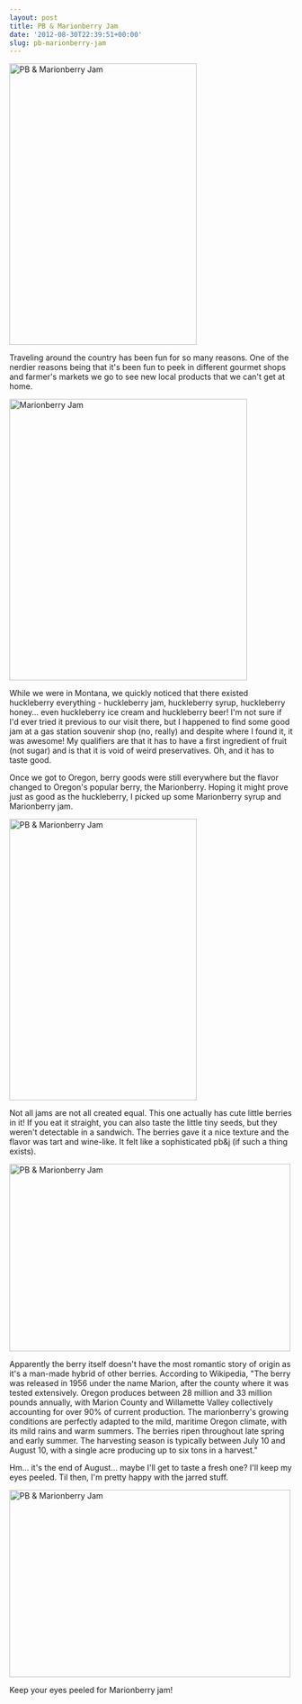 ```yaml
---
layout: post
title: PB & Marionberry Jam
date: '2012-08-30T22:39:51+00:00'
slug: pb-marionberry-jam
---
```

<a href="http://www.flickr.com/photos/kstar810/7885378902/" title="PB &amp; Marionberry Jam by kstar810, on Flickr"><img src="http://farm9.staticflickr.com/8182/7885378902_429d335a2b.jpg" width="333" height="500" alt="PB &amp; Marionberry Jam"></a>

Traveling around the country has been fun for so many reasons. One of the nerdier reasons being that it's been fun to peek in different gourmet shops and farmer's markets we go to see new local products that we can't get at home.

<a href="http://www.flickr.com/photos/kstar810/7885368520/" title="Marionberry Jam by kstar810, on Flickr"><img src="http://farm9.staticflickr.com/8321/7885368520_6abf2124ca.jpg" width="423" height="500" alt="Marionberry Jam"></a>

While we were in Montana, we quickly noticed that there existed huckleberry everything - huckleberry jam, huckleberry syrup, huckleberry honey… even huckleberry ice cream and huckleberry beer! I'm not sure if I'd ever tried it previous to our visit there, but I happened to find some good jam at a gas station souvenir shop (no, really) and despite where I found it, it was awesome! My qualifiers are that it has to have a first ingredient of fruit (not sugar) and is that it is void of weird preservatives. Oh, and it has to taste good. 

Once we got to Oregon, berry goods were still everywhere but the flavor changed to Oregon's popular berry, the Marionberry. Hoping it might prove just as good as the huckleberry, I picked up some Marionberry syrup and Marionberry jam.

<a href="http://www.flickr.com/photos/kstar810/7885370968/" title="PB &amp; Marionberry Jam by kstar810, on Flickr"><img src="http://farm9.staticflickr.com/8037/7885370968_1205b8cb1f.jpg" width="333" height="500" alt="PB &amp; Marionberry Jam"></a>

Not all jams are not all created equal. This one actually has cute little berries in it! If you eat it straight, you can also taste the little tiny seeds, but they weren't detectable in a sandwich. The berries gave it a nice texture and the flavor was tart and wine-like. It felt like a sophisticated pb&j (if such a thing exists).

<a href="http://www.flickr.com/photos/kstar810/7885373414/" title="PB &amp; Marionberry Jam by kstar810, on Flickr"><img src="http://farm9.staticflickr.com/8039/7885373414_c3b6a1b5a9.jpg" width="500" height="333" alt="PB &amp; Marionberry Jam"></a>

Apparently the berry itself doesn't have the most romantic story of origin as it's a man-made hybrid of other berries. According to Wikipedia, "The berry was released in 1956 under the name Marion, after the county where it was tested extensively. Oregon produces between 28 million and 33 million pounds annually, with Marion County and Willamette Valley collectively accounting for over 90% of current production. The marionberry's growing conditions are perfectly adapted to the mild, maritime Oregon climate, with its mild rains and warm summers. The berries ripen throughout late spring and early summer. The harvesting season is typically between July 10 and August 10, with a single acre producing up to six tons in a harvest."

Hm… it's the end of August… maybe I'll get to taste a fresh one? I'll keep my eyes peeled. Til then, I'm pretty happy with the jarred stuff.

<a href="http://www.flickr.com/photos/kstar810/7885376134/" title="PB &amp; Marionberry Jam by kstar810, on Flickr"><img src="http://farm9.staticflickr.com/8182/7885376134_77b294f024.jpg" width="500" height="333" alt="PB &amp; Marionberry Jam"></a>

Keep your eyes peeled for Marionberry jam!
